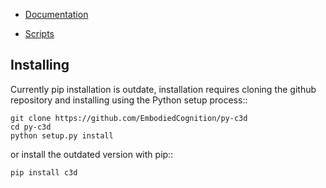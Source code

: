 
* [Documentation]

* [Scripts]


[Documentation]: https://mattiasfredriksson.github.io/py-c3d/c3d/
[Scripts]: ../scripts

Installing
----------

Currently pip installation is outdate, installation requires cloning the github
repository and installing using the Python setup process::

    git clone https://github.com/EmbodiedCognition/py-c3d
    cd py-c3d
    python setup.py install


or install the outdated version with pip::

    pip install c3d
